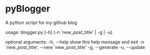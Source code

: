 pyBlogger
=========

A python script for my github blog

usage: blogger.py [-h] (-n 'new_post_title' | -g | -u)

optional arguments:
  -h, --help            show this help message and exit
  -n 'new_post_title', --new 'new_post_title'
  -g, --generate
  -u, --update
